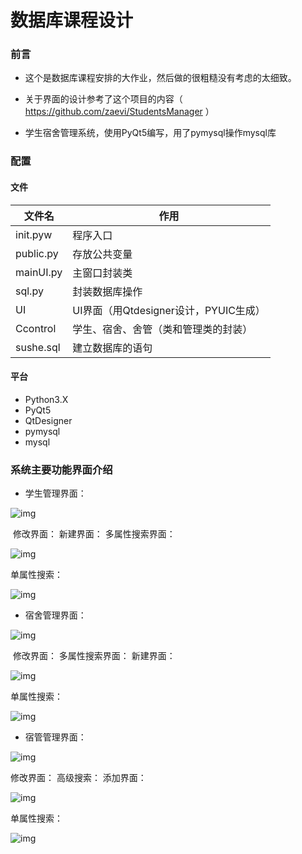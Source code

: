 # 数据库课程设计

### 前言

* 这个是数据库课程安排的大作业，然后做的很粗糙没有考虑的太细致。

* 关于界面的设计参考了这个项目的内容（ https://github.com/zaevi/StudentsManager ）

* 学生宿舍管理系统，使用PyQt5编写，用了pymysql操作mysql库

###  配置

#### 文件

| 文件名    | 作用                                  |
| --------- | ------------------------------------- |
| init.pyw  | 程序入口                              |
| public.py | 存放公共变量                          |
| mainUI.py | 主窗口封装类                          |
| sql.py    | 封装数据库操作                        |
| UI        | UI界面（用Qtdesigner设计，PYUIC生成） |
| Ccontrol  | 学生、宿舍、舍管（类和管理类的封装）  |
| sushe.sql | 建立数据库的语句                      |

  #### 平台

* Python3.X
* PyQt5
* QtDesigner
* pymysql
* mysql

### 系统主要功能界面介绍

* 学生管理界面：

![img](https://i.loli.net/2020/11/23/YzcZmvU4yVsFNha.jpg) 

​                               修改界面：	                                       新建界面：					                       多属性搜索界面：

![img](https://i.loli.net/2020/11/23/snaClodGi1fTNcw.png)

单属性搜索：

![img](https://i.loli.net/2020/11/23/qkh1ZaAxlRV8GOu.jpg) 



* 宿舍管理界面：

![img](https://i.loli.net/2020/11/23/Qg7NmM2v1WtdEYh.jpg) 

​                                       修改界面：	                               多属性搜索界面：	            	  新建界面：		

![img](https://i.loli.net/2020/11/23/UiCqPQE2WNaeSHp.png)

单属性搜索：

![img](https://i.loli.net/2020/11/23/GiWgbmIdvafxjRC.jpg) 



* 宿管管理界面：

![img](https://i.loli.net/2020/11/23/sKT1QGgNoM8i9jd.jpg) 



修改界面：                                            高级搜索：                                          添加界面：

![img](https://i.loli.net/2020/11/23/34EGqU615Klo9sW.png) 

单属性搜索：

![img](https://i.loli.net/2020/11/23/uDcO3veJMTN7Gsf.jpg) 